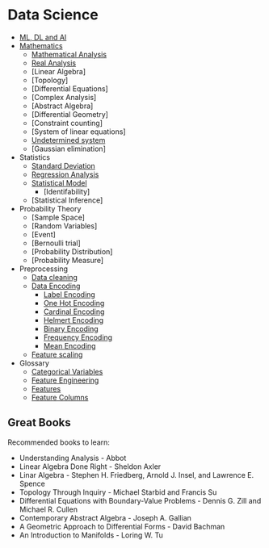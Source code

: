 # Data Science

* [ML, DL and AI](./differences)
* [Mathematics](./mathematics)
    * [Mathematical Analysis](mathematics/analysis)
    * [Real Analysis](mathematics/real-analysis)
    * [Linear Algebra]
    * [Topology]
    * [Differential Equations]
    * [Complex Analysis]
    * [Abstract Algebra]
    * [Differential Geometry]
    * [Constraint counting]
    * [System of linear equations]
    * [Undetermined system](mathematics/system-of-equations/undetermined-system)
    * [Gaussian elimination]
* Statistics
    * [Standard Deviation](statistics/standard-deviation)
    * [Regression Analysis](statistics/regression)
    * [Statistical Model](statistics/statistical-model)
        * [Identifability]
    * [Statistical Inference]
* Probability Theory
    * [Sample Space]
    * [Random Variables]
    * [Event]
    * [Bernoulli trial]
    * [Probability Distribution]
    * [Probability Measure]
* Preprocessing
    * [Data cleaning](./data-cleaning)
    * [Data Encoding](preprocessing/data-encoding)
        * [Label Encoding](preprocessing/data-encoding/label-encoding)
        * [One Hot Encoding](preprocessing/data-encoding/one-hot-encoding)
        * [Cardinal Encoding](preprocessing/data-encoding/cardinal-encoding)
        * [Helmert Encoding](preprocessing/data-encoding/helmert-encoding)
        * [Binary Encoding](preprocessing/data-encoding/binary-encoding)
        * [Frequency Encoding](preprocessing/data-encoding/frequency-encoding)
        * [Mean Encoding](preprocessing/mean-encoding)
    * [Feature scaling](preprocessing/feature-scaling)
* Glossary
    * [Categorical Variables](glossary/categorical-variables)
    * [Feature Engineering](glossary/feature-engineering)
    * [Features](glossary/features)
    * [Feature Columns](glossary/feature-columns)

## Great Books

Recommended books to learn:

* Understanding Analysis - Abbot
* Linear Algebra Done Right - Sheldon Axler
* Linar Algebra - Stephen H. Friedberg, Arnold J. Insel, and Lawrence E. Spence
* Topology Through Inquiry - Michael Starbid and Francis Su
* Differential Equations with Boundary-Value Problems - Dennis G. Zill and Michael R. Cullen
* Contemporary Abstract Algebra - Joseph A. Gallian
* A Geometric Approach to Differential Forms - David Bachman
* An Introduction to Manifolds - Loring W. Tu
